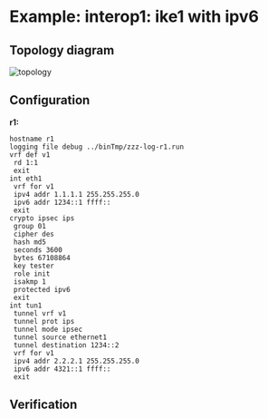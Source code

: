 # Example: interop1: ike1 with ipv6

## **Topology diagram**

![topology](/img/intop1-ike102.tst.png)

## **Configuration**

**r1:**
```
hostname r1
logging file debug ../binTmp/zzz-log-r1.run
vrf def v1
 rd 1:1
 exit
int eth1
 vrf for v1
 ipv4 addr 1.1.1.1 255.255.255.0
 ipv6 addr 1234::1 ffff::
 exit
crypto ipsec ips
 group 01
 cipher des
 hash md5
 seconds 3600
 bytes 67108864
 key tester
 role init
 isakmp 1
 protected ipv6
 exit
int tun1
 tunnel vrf v1
 tunnel prot ips
 tunnel mode ipsec
 tunnel source ethernet1
 tunnel destination 1234::2
 vrf for v1
 ipv4 addr 2.2.2.1 255.255.255.0
 ipv6 addr 4321::1 ffff::
 exit
```

## **Verification**

